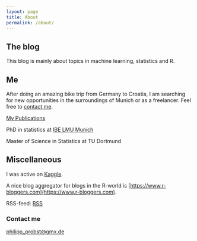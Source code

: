 ```yaml
---
layout: page
title: About
permalink: /about/
---
```


## The blog

This blog is mainly about topics in machine learning, statistics and R.

## Me

After doing an amazing bike trip from Germany to Croatia, I am searching for new opportunities in the surroundings of Munich or as a freelancer. Feel free to [contact me](mailto:philipp_probst@gmx.de). 

[My Publications](https://scholar.google.de/citations?user=sQ-zbvkAAAAJ&hl=de)

PhD in statistics at [IBE LMU Munich](https://www.ibe.med.uni-muenchen.de/mitarbeiter/ehemalige/probst/index.html)

Master of Science in Statistics at TU Dortmund


## Miscellaneous

I was active on [Kaggle](https://www.kaggle.com/icedragon).

A nice blog aggregator for blogs in the R-world is [https://www.r-bloggers.com](https://www.r-bloggers.com).

RSS-feed: [RSS](http://philipppro.github.io/feed.xml)

### Contact me

[philipp_probst@gmx.de](mailto:philipp_probst@gmx.de)
